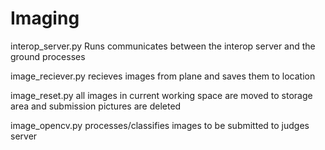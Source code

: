 # Imaging


interop_server.py
Runs communicates between the interop server and the ground processes

image_reciever.py
recieves images from plane and saves them to location

image_reset.py
all images in current working space are moved to storage area and submission pictures are deleted

image_opencv.py
processes/classifies images to be submitted to judges server

